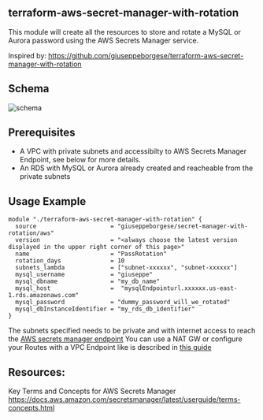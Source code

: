 
## terraform-aws-secret-manager-with-rotation

This module will create all the resources to store and rotate a MySQL or Aurora password using the AWS Secrets Manager service.

Inspired by: https://github.com/giuseppeborgese/terraform-aws-secret-manager-with-rotation

## Schema

![schema](https://raw.githubusercontent.com/giuseppeborgese/terraform-aws-secret-manager-with-rotation/master/schema.jpg)

## Prerequisites
* A VPC with private subnets and accessibilty to AWS Secrets Manager Endpoint, see below for more details.
* An RDS with MySQL or Aurora already created and reacheable from the private subnets


## Usage Example
``` hcl
module "./terraform-aws-secret-manager-with-rotation" {
  source                     = "giuseppeborgese/secret-manager-with-rotation/aws"
  version                    = "<always choose the latest version displayed in the upper right corner of this page>"
  name                       = "PassRotation"
  rotation_days              = 10
  subnets_lambda             = ["subnet-xxxxxx", "subnet-xxxxxx"]
  mysql_username             = "giuseppe"
  mysql_dbname               = "my_db_name"
  mysql_host                 =  "mysqlEndpointurl.xxxxxx.us-east-1.rds.amazonaws.com"
  mysql_password             = "dummy_password_will_we_rotated"
  mysql_dbInstanceIdentifier = "my_rds_db_identifier"
}
```

The subnets specified needs to be private and with internet access to reach the [AWS secrets manager endpoint](https://docs.aws.amazon.com/general/latest/gr/rande.html#asm_region)
You can use a NAT GW or configure your Routes with a VPC Endpoint like is described in [this guide](https://aws.amazon.com/blogs/security/how-to-connect-to-aws-secrets-manager-service-within-a-virtual-private-cloud/)

## Resources:

Key Terms and Concepts for AWS Secrets Manager
https://docs.aws.amazon.com/secretsmanager/latest/userguide/terms-concepts.html